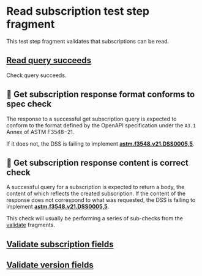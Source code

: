 # Read subscription test step fragment

This test step fragment validates that subscriptions can be read.

## [Read query succeeds](./read_query.md)

Check query succeeds.

## 🛑 Get subscription response format conforms to spec check

The response to a successful get subscription query is expected to conform to the format defined by the OpenAPI specification under the `A3.1` Annex of ASTM F3548−21.

If it does not, the DSS is failing to implement **[astm.f3548.v21.DSS0005,5](../../../../../../../requirements/astm/f3548/v21.md)**.

## 🛑 Get subscription response content is correct check

A successful query for a subscription is expected to return a body, the content of which reflects the created subscription.
If the content of the response does not correspond to what was requested, the DSS is failing to implement **[astm.f3548.v21.DSS0005,5](../../../../../../../requirements/astm/f3548/v21.md)**.

This check will usually be performing a series of sub-checks from the [validate](../validate) fragments.

## [Validate subscription fields](../validate/correctness.md)

## [Validate version fields](../validate/non_mutated.md)
